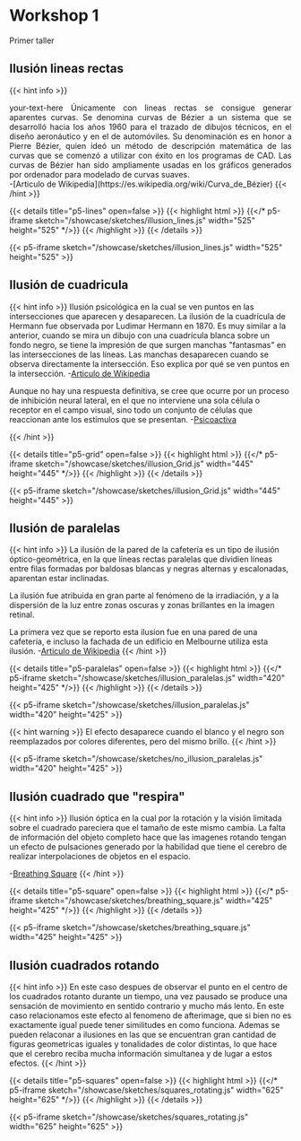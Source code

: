 # Workshop 1

Primer taller

## Ilusión lineas rectas

{{< hint info >}}
<div style="text-align: justify"> your-text-here 
Únicamente con lineas rectas se consigue generar aparentes curvas.
Se denomina curvas de Bézier a un sistema que se desarrolló hacia los años 1960 para el trazado de dibujos técnicos, en el diseño aeronáutico y en el de automóviles. Su denominación es en honor a Pierre Bézier, quien ideó un método de descripción matemática de las curvas que se comenzó a utilizar con éxito en los programas de CAD.
Las curvas de Bézier han sido ampliamente usadas en los gráficos generados por ordenador para modelado de curvas suaves.   
</div>
-[Articulo de Wikipedia](https://es.wikipedia.org/wiki/Curva_de_Bézier)
{{< /hint  >}}

{{< details title="p5-lines" open=false >}}
{{< highlight html >}}
{{</* p5-iframe sketch="/showcase/sketches/illusion_lines.js" width="525" height="525" */>}}
{{< /highlight >}}
{{< /details >}}

{{< p5-iframe sketch="/showcase/sketches/illusion_lines.js" width="525" height="525" >}}

## Ilusión de cuadricula
{{< hint info >}}
Ilusión psicológica en la cual se ven puntos en las intersecciones que aparecen y desaparecen.
La ilusión de la cuadrícula de Hermann fue observada por Ludimar Hermann en 1870. Es muy similar a la anterior, cuando se mira un dibujo con una cuadrícula blanca sobre un fondo negro, se tiene la impresión de que surgen manchas "fantasmas" en las intersecciones de las líneas. Las manchas desaparecen cuando se observa directamente la intersección. Eso explica por qué se ven puntos en la intersección.
-[Articulo de Wikipedia](https://es.wikipedia.org/wiki/Ilusión_de_la_cuadrícula)

Aunque no hay una respuesta definitiva, se cree que ocurre por un proceso de inhibición neural lateral, en el que no interviene una sola célula o receptor en el campo visual, sino todo un conjunto de células que reaccionan ante los estímulos que se presentan.    -[Psicoactiva](https://www.psicoactiva.com/blog/ilusion-optica-de-la-cuadricula/)

{{< /hint >}}

{{< details title="p5-grid" open=false >}}
{{< highlight html >}}
{{</* p5-iframe sketch="/showcase/sketches/illusion_Grid.js" width="445" height="445" */>}}
{{< /highlight >}}
{{< /details >}}

{{< p5-iframe sketch="/showcase/sketches/illusion_Grid.js" width="445" height="445" >}}

## Ilusión de paralelas

{{< hint info >}}
La ilusión de la pared de la cafetería es un tipo de ilusión óptico-geométrica, en la que líneas rectas paralelas  que dividien líneas entre filas formadas por baldosas blancas y negras alternas y escalonadas, aparentan estar inclinadas.

La ilusión fue atribuida en gran parte al fenómeno de la irradiación, y a la dispersión de la luz entre zonas oscuras y zonas brillantes en la imagen retinal.

La primera vez que se reporto esta ilusion fue en una pared de una cafetería, e incluso la fachada de un edificio en Melbourne utiliza esta ilusión.      -[Articulo de Wikipedia](https://es.wikipedia.org/wiki/Ilusión_de_la_pared_de_la_cafetería)
{{< /hint >}}

{{< details title="p5-paralelas" open=false >}}
{{< highlight html >}}
{{</* p5-iframe sketch="/showcase/sketches/illusion_paralelas.js" width="420" height="425" */>}}
{{< /highlight >}}
{{< /details >}}

{{< p5-iframe sketch="/showcase/sketches/illusion_paralelas.js" width="420" height="425" >}}

{{< hint warning >}}
El efecto desaparece cuando el blanco y el negro son reemplazados por colores diferentes, pero del mismo brillo.
{{< /hint >}}

{{< p5-iframe sketch="/showcase/sketches/no_illusion_paralelas.js" width="420" height="425" >}}


## Ilusión cuadrado que "respira"

{{< hint info >}}
Ilusión óptica en la cual por la rotación y la visión limitada sobre el cuadrado pareciera que el tamaño de este mismo cambia.
La falta de información del objeto completo hace que las imagenes rotando tengan un efecto de pulsaciones generado por la habilidad que tiene el cerebro de realizar interpolaciones de objetos en el espacio.

-[Breathing Square](https://michaelbach.de/ot/mot-breathingSquare/)
{{< /hint >}}

{{< details title="p5-square" open=false >}}
{{< highlight html >}}
{{</* p5-iframe sketch="/showcase/sketches/breathing_square.js" width="425" height="425" */>}}
{{< /highlight >}}
{{< /details >}}

{{< p5-iframe sketch="/showcase/sketches/breathing_square.js" width="425" height="425" >}}

## Ilusión cuadrados rotando
{{< hint info >}}
En este caso despues de observar el punto en el centro de los cuadrados rotanto durante un tiempo, una vez pausado se produce una sensación de movimiento en sentido contrario y mucho más lento.
En este caso relacionamos este efecto al fenomeno de afterimage, que si bien no es exactamente igual puede tener similitudes en como funciona.
Ademas se pueden relaconar a ilusiones en las que se encuentran gran cantidad de figuras geometricas iguales y tonalidades de color distintas, lo que hace que el cerebro reciba mucha información simultanea y de lugar a estos efectos.
{{< /hint >}}


{{< details title="p5-squares" open=false >}}
{{< highlight html >}}
{{</* p5-iframe sketch="/showcase/sketches/squares_rotating.js" width="625" height="625" */>}}
{{< /highlight >}}
{{< /details >}}

{{< p5-iframe sketch="/showcase/sketches/squares_rotating.js" width="625" height="625" >}}


